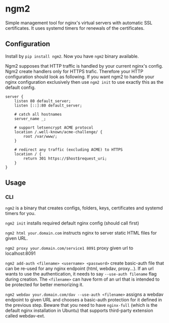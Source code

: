# ngm2

Simple management tool for nginx's virtual servers with automatic SSL certificates.
It uses systemd timers for renewals of the certificates.

## Configuration

Install by `pip install ngm2`. Now you have `ngm2` binary available.

Ngm2 supposes that HTTP traffic is handled by your current nginx's config. Ngm2 create handlers only for HTTPS trafic. Therefore your HTTP configuration should look as following. If you want
ngm2 to handle your nginx configuration exclusively then use `ngm2 init` to use exactly this as the default config.

```
server {
	listen 80 default_server;
	listen [::]:80 default_server;

	# catch all hostnames
	server_name _;

	# support letsencrypt ACME protocol
	location /.well-known/acme-challenge/ {
		root /var/www/;
	}

	# redirect any traffic (excluding ACME) to HTTPS
	location / {
		return 301 https://$host$request_uri;
	}
}
```

## Usage

### CLI

`ngm2` is a binary that creates configs, folders, keys, certificates and systemd timers for you.

`ngm2 init` installs required default nginx config (should call first)

`ngm2 html your.domain.com` instructs nginx to server static HTML files for given URL.

`ngm2 proxy your.domain.com/service1 8091` proxy given url to localhost:8091

`ngm2 add-auth <filename> <username> <password>` create basic-auth file that can be re-used for any nginx endpoint (html, webdav, proxy...). If an url wants to use the authentication, it needs to say `--use-auth filename` flag during creation. The `<filename>` can have form of an url that is intended to be protected for better memorizing it.

`ngm2 webdav your.domain.com/dav --use-auth <filename>` assigns a webdav endpoint to given URL and chooses a basic-auth protection for it defined in the previous step. Beware that you need to have `nginx-full` (which is the default nginx installation in Ubuntu) that supports third-party extension called webdav-ext.